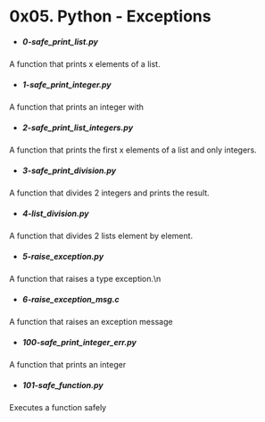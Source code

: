 # 0x05. Python - Exceptions

- ##### 0-safe_print_list.py
A function that prints x elements of a list.

- ##### 1-safe_print_integer.py
A function that prints an integer with 

- ##### 2-safe_print_list_integers.py
A function that prints the first x elements of a list and only integers.

- ##### 3-safe_print_division.py
A function that divides 2 integers and prints the result.

- ##### 4-list_division.py
A function that divides 2 lists element by element.

- ##### 5-raise_exception.py
A function that raises a type exception.\n

- ##### 6-raise_exception_msg.c
A function that raises an exception message

- ##### 100-safe_print_integer_err.py
A function that prints an integer

- ##### 101-safe_function.py
Executes a function safely
